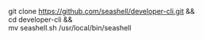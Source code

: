 git clone https://github.com/seashell/developer-cli.git && \
cd developer-cli && \
mv seashell.sh /usr/local/bin/seashell